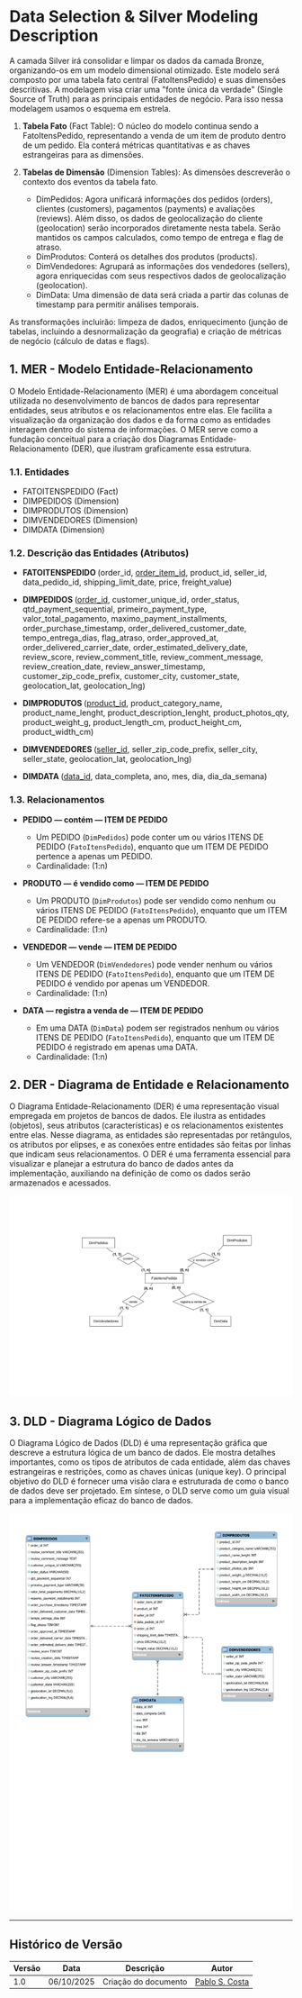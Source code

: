 # Data Selection & Silver Modeling Description

A camada Silver irá consolidar e limpar os dados da camada Bronze, organizando-os em um modelo dimensional otimizado. Este modelo será composto por uma tabela fato central (FatoItensPedido) e suas dimensões descritivas. A modelagem visa criar uma "fonte única da verdade" (Single Source of Truth) para as principais entidades de negócio. Para isso nessa modelagem usamos o esquema em estrela. 

1. **Tabela Fato** (Fact Table): O núcleo do modelo continua sendo a FatoItensPedido, representando a venda de um item de produto dentro de um pedido. Ela conterá métricas quantitativas e as chaves estrangeiras para as dimensões.

2. **Tabelas de Dimensão** (Dimension Tables): As dimensões descreverão o contexto dos eventos da tabela fato.

   * DimPedidos: Agora unificará informações dos pedidos (orders), clientes (customers), pagamentos (payments) e avaliações (reviews). Além disso, os dados de geolocalização do cliente (geolocation) serão incorporados diretamente nesta tabela. Serão mantidos os campos calculados, como tempo de entrega e flag de atraso.
   * DimProdutos: Conterá os detalhes dos produtos (products).
   * DimVendedores: Agrupará as informações dos vendedores (sellers), agora enriquecidas com seus respectivos dados de geolocalização (geolocation).
   * DimData: Uma dimensão de data será criada a partir das colunas de timestamp para permitir análises temporais.

As transformações incluirão: limpeza de dados, enriquecimento (junção de tabelas, incluindo a desnormalização da geografia) e criação de métricas de negócio (cálculo de datas e flags).

## 1. MER - Modelo Entidade-Relacionamento

O Modelo Entidade-Relacionamento (MER) é uma abordagem conceitual utilizada no desenvolvimento de bancos de dados para representar entidades, seus atributos e os relacionamentos entre elas. Ele facilita a visualização da organização dos dados e da forma como as entidades interagem dentro do sistema de informações. O MER serve como a fundação conceitual para a criação dos Diagramas Entidade-Relacionamento (DER), que ilustram graficamente essa estrutura.

### 1.1. Entidades

* FATOITENSPEDIDO (Fact)
* DIMPEDIDOS (Dimension)
* DIMPRODUTOS (Dimension)
* DIMVENDEDORES (Dimension)
* DIMDATA (Dimension)

### 1.2. Descrição das Entidades (Atributos)

* **FATOITENSPEDIDO&#x20;**(order\_id, <ins>order\_item\_id</ins>, product\_id, seller\_id, data\_pedido\_id, shipping_limit_date, price, freight_value)

* **DIMPEDIDOS&#x20;**(<ins>order\_id</ins>, customer\_unique\_id, order_status, qtd_payment_sequential, primeiro_payment_type, valor\_total\_pagamento, maximo_payment_installments, order_purchase_timestamp, order_delivered_customer_date, tempo\_entrega\_dias, flag\_atraso, order_approved_at, order_delivered_carrier_date, order_estimated_delivery_date, review_score, review_comment_title, review_comment_message, review_creation_date, review_answer_timestamp, customer_zip_code_prefix, customer_city, customer_state, geolocation_lat, geolocation_lng)

* **DIMPRODUTOS&#x20;**(<ins>product\_id</ins>, product_category_name, product_name_lenght, product_description_lenght, product_photos_qty, product_weight_g, product_length_cm, product_height_cm, product_width_cm)

* **DIMVENDEDORES&#x20;**(<ins>seller\_id</ins>, seller_zip_code_prefix, seller_city, seller_state, geolocation_lat, geolocation_lng)

* **DIMDATA&#x20;**(<ins>data\_id</ins>, data\_completa, ano, mes, dia, dia\_da\_semana)

### 1.3. Relacionamentos

* **PEDIDO — contém — ITEM DE PEDIDO**
    * Um PEDIDO (`DimPedidos`) pode conter um ou vários ITENS DE PEDIDO (`FatoItensPedido`), enquanto que um ITEM DE PEDIDO pertence a apenas um PEDIDO.
    * Cardinalidade: (1:n)

* **PRODUTO — é vendido como — ITEM DE PEDIDO**
    * Um PRODUTO (`DimProdutos`) pode ser vendido como nenhum ou vários ITENS DE PEDIDO (`FatoItensPedido`), enquanto que um ITEM DE PEDIDO refere-se a apenas um PRODUTO.
    * Cardinalidade: (1:n)

* **VENDEDOR — vende — ITEM DE PEDIDO**
    * Um VENDEDOR (`DimVendedores`) pode vender nenhum ou vários ITENS DE PEDIDO (`FatoItensPedido`), enquanto que um ITEM DE PEDIDO é vendido por apenas um VENDEDOR.
    * Cardinalidade: (1:n)

* **DATA — registra a venda de — ITEM DE PEDIDO**
    * Em uma DATA (`DimData`) podem ser registrados nenhum ou vários ITENS DE PEDIDO (`FatoItensPedido`), enquanto que um ITEM DE PEDIDO é registrado em apenas uma DATA.
    * Cardinalidade: (1:n)


## 2. DER - Diagrama de Entidade e Relacionamento

O Diagrama Entidade-Relacionamento (DER) é uma representação visual empregada em projetos de bancos de dados. Ele ilustra as entidades (objetos), seus atributos (características) e os relacionamentos existentes entre elas. Nesse diagrama, as entidades são representadas por retângulos, os atributos por elipses, e as conexões entre entidades são feitas por linhas que indicam seus relacionamentos. O DER é uma ferramenta essencial para visualizar e planejar a estrutura do banco de dados antes da implementação, auxiliando na definição de como os dados serão armazenados e acessados.

![DER-simplificado](DER-simplificado.svg)

## 3. DLD - Diagrama Lógico de Dados

O Diagrama Lógico de Dados (DLD) é uma representação gráfica que descreve a estrutura lógica de um banco de dados. Ele mostra detalhes importantes, como os tipos de atributos de cada entidade, além das chaves estrangeiras e restrições, como as chaves únicas (unique key). O principal objetivo do DLD é fornecer uma visão clara e estruturada de como o banco de dados deve ser projetado. Em síntese, o DLD serve como um guia visual para a implementação eficaz do banco de dados.

![DLD](DLD.svg)

---

## Histórico de Versão

| Versão | Data       | Descrição            | Autor                                           |
| ------ | ---------- | -------------------- | ----------------------------------------------- |
| 1.0    | 06/10/2025 | Criação do documento | [Pablo S. Costa](https://github.com/pabloheika) |